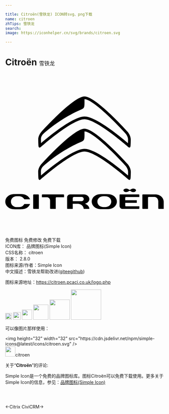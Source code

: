 ```yaml
---

title: Citroën(雪铁龙) ICON转svg、png下载
name: citroen
zhTips: 雪铁龙
search: 
image: https://iconhelper.cn/svg/brands/citroen.svg

---
```


# Citroën  <small style="font-size: 60%;font-weight: 100">雪铁龙</small>

<div id="svg" class="svg-wrap">
<svg role="img" xmlns="http://www.w3.org/2000/svg" viewBox="0 0 24 24"><title>Citroën icon</title><path d="M18.585 10.538C17.36 9.489 13.725 6.504 12 6.504c-1.726 0-5.36 2.983-6.583 4.033-.008-.248-.015-.399-.015-.62 0 0-.03-.364.293-.729 2.654-2.405 5.437-3.582 5.523-3.618.83-.35.783-.284.782-1.692 0 0 .037-.002.06 0 1.17.106 4.311 3.155 6.17 5.217.004.003.368.424.368.868 0 .208-.007.413-.013.575m-.05-1.72c-.198-.22-4.85-5.356-6.535-5.356-1.684 0-6.337 5.136-6.534 5.355-.02.022-.474.54-.474 1.146 0 .471.031.946.032.95 0 .022.011.222.123.277a.13.13 0 00.057.013.24.24 0 00.138-.055c.05-.044 4.79-4.231 6.658-4.231 1.868 0 6.608 4.187 6.656 4.23a.244.244 0 00.14.056c.02 0 .04-.004.058-.013.11-.055.122-.255.123-.278 0-.003.031-.478.031-.949 0-.605-.454-1.124-.473-1.146m.056 6.61c-1.225-1.05-4.864-4.038-6.591-4.038-1.728 0-5.365 2.987-6.59 4.038-.007-.248-.014-.4-.014-.62 0 0-.03-.365.293-.73 2.657-2.408 5.442-3.586 5.528-3.622.83-.35.784-.285.783-1.694 0 0 .037-.002.06 0 1.17.106 4.315 3.159 6.177 5.222.003.004.367.425.367.87 0 .207-.006.413-.013.575m-.05-1.723c-.197-.219-4.855-5.36-6.541-5.36s-6.344 5.141-6.541 5.36c-.02.022-.474.542-.474 1.147 0 .472.031.947.032.951 0 .022.011.223.123.277a.128.128 0 00.058.014.242.242 0 00.137-.055c.05-.045 4.795-4.236 6.665-4.236s6.615 4.191 6.663 4.233a.246.246 0 00.14.058c.02 0 .04-.005.058-.014.11-.054.122-.255.123-.278 0-.003.031-.478.031-.95 0-.605-.454-1.125-.474-1.147m-3.35 6.492h-.001a6.466 6.466 0 01-.376 0c-.415 0-.863-.315-.863-.824 0-.504.439-.806.86-.806.006 0 .211-.01.38 0 .425 0 .864.302.864.806 0 .509-.448.824-.863.824m.404-1.948c-.59-.013-1.19 0-1.194 0-.72 0-1.307.503-1.307 1.12 0 .628.586 1.138 1.307 1.138.005 0 .604.012 1.195 0 .722 0 1.309-.51 1.309-1.137 0-.612-.575-1.104-1.31-1.12m7.67 2.228H24v-1.076c0-.628-.56-1.121-1.274-1.121h-1.858c-.03 0-.102.007-.102.082v2.032c0 .054.04.083.079.083h.777v-1.7a.11.11 0 01.11-.114h.857c.236 0 .587.217.587.683v1.046s.002.085.09.085M7.757 18.717h1.147v-.35c0-.049-.035-.086-.082-.086H5.627a.083.083 0 00-.083.085v.35l.764.001c.286 0 .479.247.479.478v1.2c0 .04.035.083.084.083h.775V18.83c0-.062.05-.112.112-.112m-3.532 1.678c0 .049.044.083.084.083h.044l-.006.006c.022-.006.097-.006.357-.006h.38v-2.114a.084.084 0 00-.083-.084H4.31a.085.085 0 00-.084.084zm5.994-1.085v-.44c0-.12.085-.203.206-.203h1.14c.173 0 .32.146.32.32a.323.323 0 01-.323.323zm1.668 1.169h.852c-.013-.528-.56-.747-.623-.77l-.01-.005v-.03l.011-.002c.366-.082.62-.363.62-.684 0-.34-.33-.708-.866-.708H9.811a.443.443 0 00-.446.45v1.664a.08.08 0 00.082.083l.774.001-.001-.78h.73c.65 0 .918.473.938.78zm-8.965-1.46h.835c-.181-.46-.682-.776-1.257-.787l-.256-.005a10.959 10.959 0 00-.938.005c-.41.021-.67.115-.923.338a1.07 1.07 0 00-.384.807c0 .628.556 1.122 1.292 1.147.505.018.56.019 1.222 0 .613-.02 1.053-.3 1.243-.786h-.834a.078.078 0 00-.072.041.868.868 0 01-.754.425c-.171.007-.378 0-.378 0-.424 0-.863-.308-.863-.823v-.005c.003-.512.44-.818.865-.819.048-.002.219-.007.376 0 .309 0 .606.165.756.42.005.01.026.041.07.041m17.384 1.065h-2.02c-.068 0-.116-.045-.116-.11v-.419h1.75v-.385h-1.75l-.001-.383c0-.002-.001-.043.03-.075.023-.024.057-.036.1-.036h2.006v-.308a.081.081 0 00-.022-.061c-.028-.027-.073-.025-.076-.025h-2.81c-.009 0-.085.002-.085.086v1.664c0 .22.168.447.45.447h2.46c.02 0 .041-.009.058-.024a.08.08 0 00.026-.058v-.313m-.628-2.597a.55.55 0 00-.298-.077.558.558 0 00-.297.077c-.079.049-.141.115-.234.115-.093 0-.149-.066-.232-.115a.57.57 0 00-.297-.077.553.553 0 00-.298.077c-.082.05-.123.111-.123.182 0 .072.041.133.123.183.083.051.182.076.298.076a.563.563 0 00.29-.07c.075-.045.155-.12.239-.12.084 0 .16.067.234.114a.57.57 0 00.297.076c.12 0 .22-.025.3-.076.08-.05.12-.111.12-.183 0-.07-.04-.132-.122-.182Z"/></svg>
</div>
<detail full-name='citroen'></detail>

<div class="detail-page">
<p>
<span><span class="badge-success badge">免费图标</span> <span class="badge-success badge">免费修改</span>  <span class="badge-success badge">免费下载</span> </span>
<br/>
<span>
ICON库：
<span class="badge-secondary badge">品牌图标(Simple Icon)</span> 
</span>
<br/>
<span>
CSS名称：
<span class="badge-secondary badge">citroen</span> 
</span>

<br/>
<span>
版本：
<span class="badge-secondary badge">2.8.0</span> 
</span>
<br/>
<span>图标来源/作者：<span class="badge-light badge">Simple Icon</span></span> 
<br/>
<span class="zh-detail">中文描述：<span class="badge-primary badge">雪铁龙</span><span class="help-link"><span>帮助改进</span>(<a href="https://gitee.com/liuwave/icon-helper/edit/master/json/brands/citroen.json" target="_blank" rel="noopener noreferrer">gitee</a><a href="https://github.com/liuwave/icon-helper/edit/master/json/brands/citroen.json" target="_blank" rel="noopener noreferrer">github</a></span>)</span><br/>
</p>
</div><div class="description description alert alert-light"><p>图标来源地址：<a href="https://citroen.pcaci.co.uk/logo.php" target="_blank" rel="noopener noreferrer">https://citroen.pcaci.co.uk/logo.php</a></p></div>
<div class="alert alert-dark">
<img height="21" width="21" src="https://cdn.jsdelivr.net/npm/simple-icons@latest/icons/citroen.svg" />
<img height="24" width="24" src="https://cdn.jsdelivr.net/npm/simple-icons@latest/icons/citroen.svg" />
<img height="32" width="32" src="https://cdn.jsdelivr.net/npm/simple-icons@latest/icons/citroen.svg" />
<img height="48" width="48" src="https://cdn.jsdelivr.net/npm/simple-icons@latest/icons/citroen.svg" />
<img height="64" width="64" src="https://cdn.jsdelivr.net/npm/simple-icons@latest/icons/citroen.svg" />
<img height="96" width="96" src="https://cdn.jsdelivr.net/npm/simple-icons@latest/icons/citroen.svg" />

</div>
<div>
  <p>可以像图片那样使用：    
  </p>
  <div class="alert alert-primary" style="font-size: 14px">
    &lt;img height="32" width="32" src="https://cdn.jsdelivr.net/npm/simple-icons@latest/icons/citroen.svg" /&gt;
    <copy-btn content='<img height="32" width="32" src="https://cdn.jsdelivr.net/npm/simple-icons@latest/icons/citroen.svg" />'></copy-btn>
  </div>
  <div class="alert alert-secondary">
    <img height="32" width="32" src="https://cdn.jsdelivr.net/npm/simple-icons@latest/icons/citroen.svg" />citroen
    <copy-btn content="citroen" btn-title="复制图标名称"></copy-btn>
  </div>
</div>
<div class="icon-detail__container">
<p>关于“<b>Citroën</b>”的评论:</p>
</div>
<Vssue title="关于“Citroën”的评论" />
<div><p>Simple Icon是一个免费的品牌图标库。图标Citroën可以免费下载使用。更多关于  Simple Icon的信息，参见：<a target="_blank" href="https://iconhelper.cn/brands.html">品牌图标(Simple Icon)</a>
</p></div>


<div style="padding:2rem 0 " class="page-nav"><p class="inner"><span class="prev">←<router-link to="/icon/citrix.html">Citrix</router-link></span> <span class="next"><router-link to="/icon/civicrm.html">CiviCRM</router-link>→</span></p></div>
